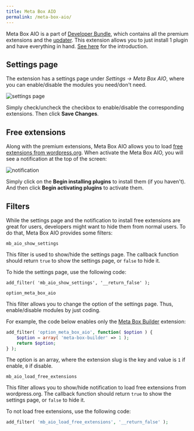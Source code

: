 ```yaml
---
title: Meta Box AIO
permalink: /meta-box-aio/
---
```


Meta Box AIO is a part of [Developer Bundle](https://metabox.io/pricing/), which contains all the premium extensions and the [updater](https://metabox.io/plugins/meta-box-updater/). This extension allows you to just install 1 plugin and have everything in hand. [See here](https://metabox.io/meta-box-aio-available/) for the introduction.

## Settings page

The extension has a settings page under *Settings &rarr; Meta Box AIO*, where you can enable/disable the modules you need/don't need.

![settings page](http://i.imgur.com/rGbwDoB.png)

Simply check/uncheck the checkbox to enable/disable the corresponding extensions. Then click **Save Changes**.

## Free extensions

Along with the premium extensions, Meta Box AIO allows you to load [free extensions from wordpress.org](https://profiles.wordpress.org/metabox#content-plugins). When activate the Meta Box AIO, you will see a notification at the top of the screen:

![notification](http://i.imgur.com/jOs4Its.png)

Simply click on the **Begin installing plugins** to install them (if you haven't). And then click **Begin activating plugins** to activate them.

## Filters

While the settings page and the notification to install free extensions are great for users, developers might want to hide them from normal users. To do that, Meta Box AIO provides some filters:

`mb_aio_show_settings`

This filter is used to show/hide the settings page. The callback function should return `true` to show the settings page, or `false` to hide it.

To hide the settings page, use the following code:

```
add_filter( 'mb_aio_show_settings', '__return_false' );
```

`option_meta_box_aio`

This filter allows you to change the option of the settings page. Thus, enable/disable modules by just coding.

For example, the code below enables only the [Meta Box Builder](https://metabox.io/plugins/meta-box-builder/) extension:

```php
add_filter( 'option_meta_box_aio', function( $option ) {
    $option = array( 'meta-box-builder' => 1 );
    return $option;
} );
```

The option is an array, where the extension slug is the key and value is `1` if enable, `0` if disable.

`mb_aio_load_free_extensions`

This filter allows you to show/hide notification to load free extensions from wordpress.org. The callback function should return `true` to show the settings page, or `false` to hide it.

To not load free extensions, use the following code:

```php
add_filter( 'mb_aio_load_free_extensions', '__return_false' );
```